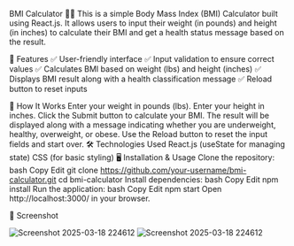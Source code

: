 BMI Calculator 🏋️‍♂️
This is a simple Body Mass Index (BMI) Calculator built using React.js. It allows users to input their weight (in pounds) and height (in inches) to calculate their BMI and get a health status message based on the result.

🚀 Features
✅ User-friendly interface
✅ Input validation to ensure correct values
✅ Calculates BMI based on weight (lbs) and height (inches)
✅ Displays BMI result along with a health classification message
✅ Reload button to reset inputs

📌 How It Works
Enter your weight in pounds (lbs).
Enter your height in inches.
Click the Submit button to calculate your BMI.
The result will be displayed along with a message indicating whether you are underweight, healthy, overweight, or obese.
Use the Reload button to reset the input fields and start over.
🛠️ Technologies Used
React.js (useState for managing state)
CSS (for basic styling)
🖥️ Installation & Usage
Clone the repository:
bash
Copy
Edit
git clone https://github.com/your-username/bmi-calculator.git
cd bmi-calculator
Install dependencies:
bash
Copy
Edit
npm install
Run the application:
bash
Copy
Edit
npm start
Open http://localhost:3000/ in your browser.



🎯 Screenshot



![Screenshot 2025-03-18 224612](https://github.com/user-attachments/assets/e9eb2f18-54a2-4cc1-9cda-ed50ef28a84a)
![Screenshot 2025-03-18 224612](https://github.com/user-attachments/assets/3b0a7a19-1b07-4044-959a-e2d70eb1871b)
